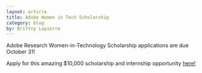 ```yaml
---
layout: article
title: Adobe Women in Tech Scholarship
category: blog
by: Brittny Lapierre
---
```


Adobe Research Women-in-Technology Scholarship applications are due October 31! 

Apply for this amazing $10,000 scholarship and internship opportunity <a href="https://research.adobe.com/scholarship/">here!</a> 
